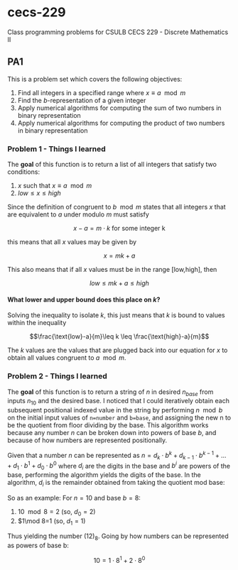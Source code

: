 # cecs-229
Class programming problems for CSULB CECS 229 - Discrete Mathematics II

## PA1
This is a problem set which covers the following objectives:
  1. Find all integers in a specified range where $x \equiv a\mod m$
  2. Find the _b_-representation of a given integer
  3. Apply numerical algorithms for computing the sum of two numbers in binary representation
  4. Apply numerical algorithms for computing the product of two numbers in binary representation

### Problem 1 - Things I learned   
The **goal** of this function is to return a list of all integers that satisfy two conditions:
1. $x$ such that $x \equiv a\mod m$
2. $low\leq x\leq high$

Since the definition of congruent to $b\mod m$ states that all integers $x$ that are equivalent to $a$ under modulo $m$ must satisfy 

$$x-a=m\cdot k\ \text{for some integer k}$$ 

this means that all $x$ values may be given by 

$$x=mk+a$$  

This also means that if all $x$ values must be in the range $\text{[low,high]}$, then 

$$low\leq mk+a \leq high$$

#### What lower and upper bound does this place on $k$?
Solving the inequality to isolate $k$, this just means that $k$ is bound to values within the inequality 

$$\frac{\text{low}-a}{m}\leq k \leq \frac{\text{high}-a}{m}$$

The $k$ values are the values that are plugged back into our equation for $x$ to obtain all values congruent to $a\mod m$.

### Problem 2 - Things I learned
The **goal** of this function is to return a string of $n$ in desired $n_{base}$ from inputs $n_{10}$ and the desired base. I noticed that I could iteratively obtain each subsequent positional indexed value in the string by performing $n\mod b$ on the initial input values of `n=number` and `b=base`, and assigning the new n to be the quotient from floor dividing by the base. This algorithm works because any number $n$ can be broken down into powers of base $b$, and because of how numbers are represented positionally.

Given that a number $n$ can be represented as $n=d_k\cdot b^k + d_{k-1}\cdot b^{k-1}+\dots +d_1\cdot b^1+d_0\cdot b^0$ where $d_i$ are the digits in the base and $b^i$ are powers of the base, performing the algorithm yields the digits of the base. In the algorithm, $d_i$ is the remainder obtained from taking the quotient mod base:

So as an example:
For $n = 10$ and base $b = 8$:
1. $10\mod 8=2$ (so, $d_0=2$)
2. $1\mod 8=1 (so, $d_1=1$)

Thus yielding the number $(12)_8$. Going by how numbers can be represented as powers of base b:

$$10=1\cdot 8^1 + 2\cdot 8^0$$
